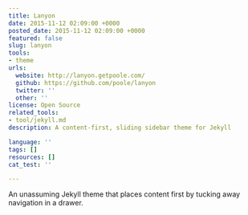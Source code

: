 ```yaml
---
title: Lanyon
date: 2015-11-12 02:09:00 +0000
posted_date: 2015-11-12 02:09:00 +0000
featured: false
slug: lanyon
tools:
- theme
urls:
  website: http://lanyon.getpoole.com/
  github: https://github.com/poole/lanyon
  twitter: ''
  other: ''
license: Open Source
related_tools:
- tool/jekyll.md
description: A content-first, sliding sidebar theme for Jekyll

language: ''
tags: []
resources: []
cat_test: ''

---
```

An unassuming Jekyll theme that places content first by tucking away navigation in a drawer.





